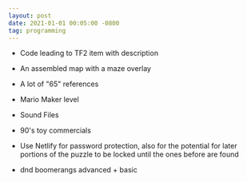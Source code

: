```yaml
---
layout: post
date: 2021-01-01 00:05:00 -0800
tag: programming
---
```


- Code leading to TF2 item with description
- An assembled map with a maze overlay
- A lot of "65" references
- Mario Maker level
- Sound Files
- 90's toy commercials


- Use Netlify for password protection, also for the potential for later portions of the puzzle to be locked until the ones before are found
- dnd boomerangs advanced + basic
